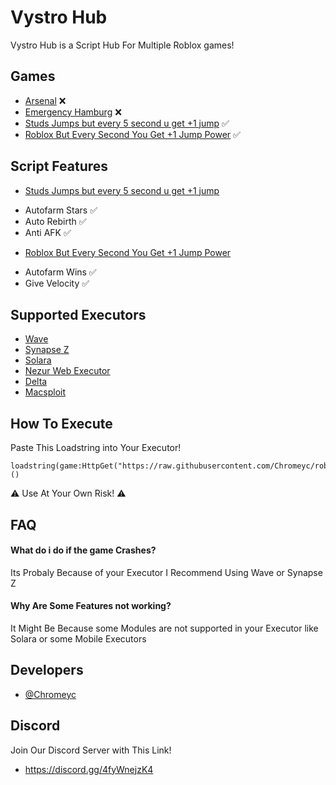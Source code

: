 
# Vystro Hub

Vystro Hub is a Script Hub For Multiple Roblox games!

## Games

 - [Arsenal](https://www.roblox.com/games/286090429/Arsenal) ❌
 - [Emergency Hamburg](https://www.roblox.com/games/7711635737/Emergency-Hamburg) ❌
 - [Studs Jumps but every 5 second u get +1 jump](https://www.roblox.com/games/12033633822/Studs-Jumps-but-every-5-second-u-get-1-jump) ✅
 - [Roblox But Every Second You Get +1 Jump Power](https://www.roblox.com/games/12581519500/UPD-Roblox-But-Every-Second-You-Get-1-Jump-Power) ✅


## Script Features

- [Studs Jumps but every 5 second u get +1 jump](https://www.roblox.com/games/12033633822/Studs-Jumps-but-every-5-second-u-get-1-jump)
+ Autofarm Stars ✅
+ Auto Rebirth ✅
+ Anti AFK ✅

 - [Roblox But Every Second You Get +1 Jump Power](https://www.roblox.com/games/12581519500/UPD-Roblox-But-Every-Second-You-Get-1-Jump-Power)
 + Autofarm Wins ✅
 + Give Velocity  ✅


## Supported Executors

+ [Wave](https://getwave.gg/)
+ [Synapse Z](https://synapsez.net/)
+ [Solara](https://getsolara.dev/)
+ [Nezur Web Executor](https://nezur.io/)
+ [Delta](https://deltaexploits.gg/)
+ [Macsploit](https://discord.gg/macsploit)



## How To Execute

Paste This Loadstring into Your Executor!

```
loadstring(game:HttpGet("https://raw.githubusercontent.com/Chromeyc/roblox/refs/heads/main/Vystro%20Hub/Games/main.lua"))()
```
⚠️ Use At Your Own Risk! ⚠️     

## FAQ

#### What do i do if the game Crashes?

Its Probaly Because of your Executor I Recommend Using Wave or Synapse Z

#### Why Are Some Features not working?

It Might Be Because some Modules are not supported in your Executor like Solara or some Mobile Executors


## Developers

- [@Chromeyc](https://github.com/Chromeyc/)


## Discord

Join Our Discord Server with This Link!
- https://discord.gg/4fyWnejzK4
